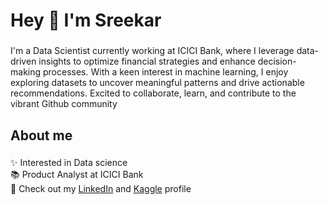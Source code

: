 <h1 align="left">Hey 👋 I'm Sreekar</h1>

###

<p align="left">I'm a Data Scientist currently working at ICICI Bank, where I leverage data-driven insights to optimize financial strategies and enhance decision-making processes. With a keen interest in machine learning, I enjoy exploring datasets to uncover meaningful patterns and drive actionable recommendations. Excited to collaborate, learn, and contribute to the vibrant Github community</p>

###

<h2 align="left">About me</h2>

###

<p align="left">✨ Interested in Data science<br>📚 Product Analyst at ICICI Bank <br>🎯 Check out my <a href="www.linkedin.com/in/gvsreekar">LinkedIn</a> and <a href="https://www.kaggle.com/sreekargv">Kaggle</a> profile <br></p>

###



###
